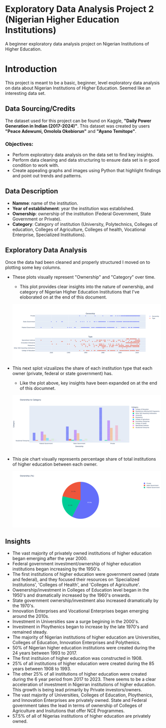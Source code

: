 # **Exploratory Data Analysis Project 2 (Nigerian Higher Education Institutions)**
A beginner exploratory data analysis project on Nigerian Institutions of Higher Education. 

# **Introduction** 
This project is meant to be a basic, beginner, level exploratory data analysis on data about Nigerian Institutions of Higher Education. Seemed like an interesting data set.

## **Data Sourcing/Credits**
The dataset used for this project can be found on Kaggle, **"Daily Power Generation in Indian (2017-2024)"**. This dataset was created by users **"Peace Adewumi, Omolola Okebiorun"** and **"Ayano Temitope"**.

### **Objectives:**
- Perform exploratory data analysis on the data set to find key insights.
- Perform data cleaning and data structuring to ensure data set is in good condition to work with.
- Create appealing graphs and images using Python that highlight findings and point out trends and patterns.

## **Data Description**
- **Namme**: name of the institution.
- **Year of establishment**: year the institution was established.
- **Ownership**: ownership of the institution (Federal Government, State Government or Private).
- **Category**: Category of institution (University, Polytechnics, Colleges of education, Colleges of Agriculture, Colleges of health, Vocational Enterprise, Specialized Institutions).

## **Exploratory Data Analysis**

Once the data had been cleaned and properly structured I moved on to plotting some key columns.

- These plots visually represent "Ownership" and "Category" over time.
  - This plot provides clear insights into the nature of ownership, and category of Nigerian Higher Education Institutions that I've eloborated on at the end of this document.
  
  ![(Plot 1) EDA 2](https://github.com/yomipeace/eda-2-nigerian-higher-education.ipynb/blob/main/(Plot%201)%20EDA%202.png)

- This next splot vizualizes the share of each institution type that each owner (private, federal or state government) has.
  - Like the plot above, key insights have been expanded on at the end of this documnet.

  ![(Plot 2) EDA 2](https://github.com/yomipeace/eda-2-nigerian-higher-education.ipynb/blob/main/(Plot%202)%20EDA%202.png)

- This pie chart visually represents percentage share of total institutions of higher education between each owner.

  ![(Plot 3) EDA 2](https://github.com/yomipeace/eda-2-nigerian-higher-education.ipynb/blob/main/(Plot%203)%20EDA%202.png)

## **Insights**

- The vast majority of privately owned institutions of higher education began emerging after the year 2000. 
- Federal government investment/ownership of higher education institutions began increasing by the 1950's.
- The first institutions of higher education were government owned (state and federal), and they focused their resources on 'Specialized Institutions', 'Colleges of Health', and 'Colleges of Agriculture'.
- Owenership/investment in Colleges of Education level began in the 1950's and dramatically increased by the 1960's onwards.
- State government ownership/investment also increased dramatically by the 1970's.
- Innovation Enterprises and Vocational Enterprises began emerging around the 2010s.
- Investment in Universities saw a surge begining in the 2000's.
- Investment in Ploythenics began to increase by the late 1970's and remained steady.
- The majority of Nigerian institutions of higher education are Universities, Colleges of Education, Innovation Enterprises and Polythenics.
- 50% of Nigerian higher education institutions were created during the 24 years between 1993 to 2017.
- The first instituion of higher education was constructed in 1908.
- 25% of all institutions of higher education were created during the 85 years between 1908 to 1993.
- The other 25% of all institutions of higher education were created during the 6 year period from 2017 to 2023. There seems to be a clear acceleration of investment in Nigeiran institutions of higher education. This growth is being lead primarily by Private investors/owners.
- The vast majority of Universities, Colleges of Education, Ploythenics, and Innovation Enterprises are privately owned. State and Federal government takes the lead in terms of ownership of Colleges of Agriculture and Insitutions that offer NCE Programmes.
- 57.5% of all of Nigerias institutions of higher education are privately owned.

